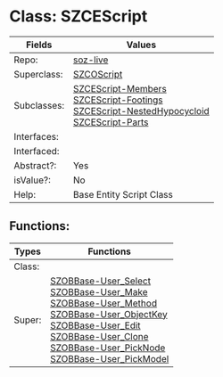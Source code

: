 
# Class:	SZCEScript

| Fields | Values |
| --------- | --------- |
| Repo: | [soz-live](/repos/soz-live.html) |
| Superclass: | [SZCOScript](SZCOScript.html) |
| Subclasses: | [SZCEScript-Members](SZCEScript-Members.html) <br> [SZCEScript-Footings](SZCEScript-Footings.html) <br> [SZCEScript-NestedHypocycloid](SZCEScript-NestedHypocycloid.html) <br> [SZCEScript-Parts](SZCEScript-Parts.html) |
| Interfaces: |  |
| Interfaced: |  |
| Abstract?: | Yes |
| isValue?: | No |
| Help: | Base Entity Script Class |


## Functions:

| Types | Functions |
| --------- | --------- |
| Class: |  |
| Super: | [SZOBBase-User_Select](SZOBBase.html) <br> [SZOBBase-User_Make](SZOBBase.html) <br> [SZOBBase-User_Method](SZOBBase.html) <br> [SZOBBase-User_ObjectKey](SZOBBase.html) <br> [SZOBBase-User_Edit](SZOBBase.html) <br> [SZOBBase-User_Clone](SZOBBase.html) <br> [SZOBBase-User_PickNode](SZOBBase.html) <br> [SZOBBase-User_PickModel](SZOBBase.html) |


